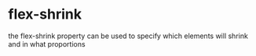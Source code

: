 # flex-shrink
the flex-shrink property can be used to specify which elements will shrink and in what proportions
